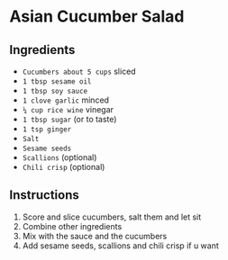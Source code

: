 # Asian Cucumber Salad

## Ingredients
- `Cucumbers about 5 cups` sliced
- `1 tbsp sesame oil`
- `1 tbsp soy sauce`
- `1 clove garlic` minced
- `¼ cup rice wine` vinegar
- `1 tbsp sugar` (or to taste)
- `1 tsp ginger`
- `Salt`
- `Sesame seeds`
- `Scallions` (optional)
- `Chili crisp` (optional)


## Instructions
1. Score and slice cucumbers, salt them and let sit
2. Combine other ingredients
3. Mix with the sauce and the cucumbers
4. Add sesame seeds, scallions and chili crisp if u want
